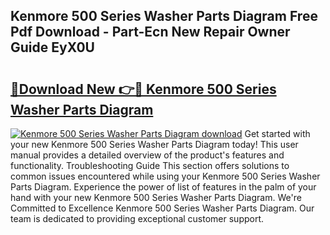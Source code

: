 ## Kenmore 500 Series Washer Parts Diagram Free Pdf Download - Part-Ecn New Repair Owner Guide EyX0U

# <h2><a href="http://dfqkaq1.blite.top/?on=Kenmore+500+Series+Washer+Parts+Diagram">🔗Download New 👉🔴 Kenmore 500 Series Washer Parts Diagram</a></h2>

[![Kenmore 500 Series Washer Parts Diagram download](https://i.imgur.com/lujVjoI.png)](http://dfqkaq1.blite.top/?on=Kenmore+500+Series+Washer+Parts+Diagram)
Get started with your new Kenmore 500 Series Washer Parts Diagram today! This user manual provides a detailed overview of the product's features and functionality. Troubleshooting Guide This section offers solutions to common issues encountered while using your Kenmore 500 Series Washer Parts Diagram. Experience the power of list of features in the palm of your hand with your new Kenmore 500 Series Washer Parts Diagram. We're Committed to Excellence Kenmore 500 Series Washer Parts Diagram. Our team is dedicated to providing exceptional customer support.
